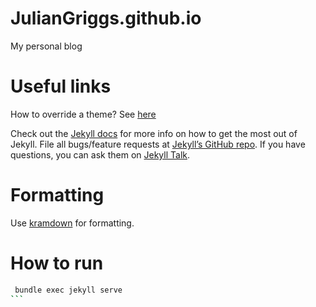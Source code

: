 # JulianGriggs.github.io
My personal blog

# Useful links
How to override a theme? See [here](https://jekyllrb.com/docs/themes/)

Check out the [Jekyll docs][jekyll-docs] for more info on how to get the most out of Jekyll. File all bugs/feature requests at [Jekyll’s GitHub repo][jekyll-gh]. If you have questions, you can ask them on [Jekyll Talk][jekyll-talk].

[jekyll-docs]: https://jekyllrb.com/docs/home
[jekyll-gh]:   https://github.com/jekyll/jekyll
[jekyll-talk]: https://talk.jekyllrb.com/

# Formatting
Use [kramdown](https://kramdown.gettalong.org/quickref.html) for formatting.

# How to run
````bash
 bundle exec jekyll serve
```